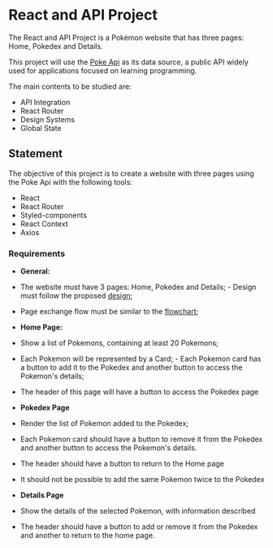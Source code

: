# **React and API Project**
The React and API Project is a Pokémon website that has three pages: Home, Pokedex and Details.

This project will use the [Poke Api](https://pokeapi.co/ "Poke Api") as its data source, a public API widely used for applications focused on learning programming.

The main contents to be studied are:

- API Integration
- React Router
- Design Systems
- Global State

## **Statement**
The objective of this project is to create a website with three pages using the Poke Api with the following tools:

- React
- React Router
- Styled-components
- React Context
- Axios

### **Requirements**
- **General:**
- The website must have 3 pages: Home, Pokedex and Details; - Design must follow the proposed [design](https://www.figma.com/file/KseyA2Ofghiek2Cy3ZaDre/Poked%C3%A9x?t=AEi3zEmWmarf1FbP-0 "design");
- Page exchange flow must be similar to the [flowchart](https://www.figma.com/proto/KseyA2Ofghiek2Cy3ZaDre/Poked%C3%A9x?page-id=0%3A1&node-id=2%3A2&viewport=358%2C197%2C0.27&scaling=scale-down&starting-point-node-id=2%3A2 "flowchart");

- **Home Page:**
- Show a list of Pokemons, containing at least 20 Pokemons;
- Each Pokemon will be represented by a Card; - Each Pokemon card has a button to add it to the Pokedex and another button to access the Pokemon's details;
- The header of this page will have a button to access the Pokedex page

- **Pokedex Page**
- Render the list of Pokemon added to the Pokedex;
- Each Pokemon card should have a button to remove it from the Pokedex and another button to access the Pokemon's details.
- The header should have a button to return to the Home page
- It should not be possible to add the same Pokemon twice to the Pokedex

- **Details Page**
- Show the details of the selected Pokemon, with information described
- The header should have a button to add or remove it from the Pokedex and another to return to the home page.

